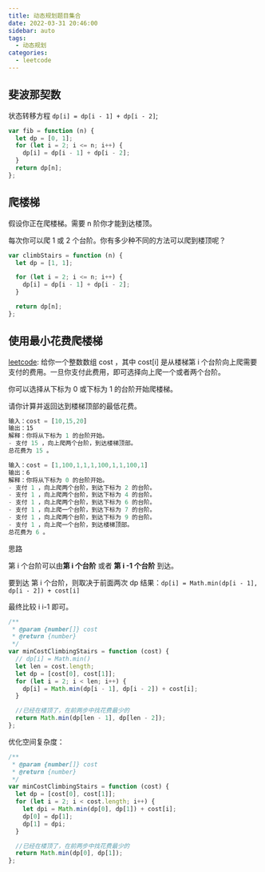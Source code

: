 ```yaml
---
title: 动态规划题目集合
date: 2022-03-31 20:46:00
sidebar: auto
tags:
  - 动态规划
categories:
  - leetcode
---
```


## 斐波那契数

状态转移方程 `dp[i] = dp[i - 1] + dp[i - 2]`;

```js
var fib = function (n) {
  let dp = [0, 1];
  for (let i = 2; i <= n; i++) {
    dp[i] = dp[i - 1] + dp[i - 2];
  }
  return dp[n];
};
```

## 爬楼梯

假设你正在爬楼梯。需要 n 阶你才能到达楼顶。

每次你可以爬 1 或 2 个台阶。你有多少种不同的方法可以爬到楼顶呢？

```js
var climbStairs = function (n) {
  let dp = [1, 1];

  for (let i = 2; i <= n; i++) {
    dp[i] = dp[i - 1] + dp[i - 2];
  }

  return dp[n];
};
```

## 使用最小花费爬楼梯

[leetcode](https://leetcode.cn/problems/min-cost-climbing-stairs): 给你一个整数数组 cost ，其中 cost[i] 是从楼梯第 i 个台阶向上爬需要支付的费用。一旦你支付此费用，即可选择向上爬一个或者两个台阶。

你可以选择从下标为 0 或下标为 1 的台阶开始爬楼梯。

请你计算并返回达到楼梯顶部的最低花费。

```js
输入：cost = [10,15,20]
输出：15
解释：你将从下标为 1 的台阶开始。
- 支付 15 ，向上爬两个台阶，到达楼梯顶部。
总花费为 15 。

输入：cost = [1,100,1,1,1,100,1,1,100,1]
输出：6
解释：你将从下标为 0 的台阶开始。
- 支付 1 ，向上爬两个台阶，到达下标为 2 的台阶。
- 支付 1 ，向上爬两个台阶，到达下标为 4 的台阶。
- 支付 1 ，向上爬两个台阶，到达下标为 6 的台阶。
- 支付 1 ，向上爬一个台阶，到达下标为 7 的台阶。
- 支付 1 ，向上爬两个台阶，到达下标为 9 的台阶。
- 支付 1 ，向上爬一个台阶，到达楼梯顶部。
总花费为 6 。
```

思路

第 i 个台阶可以由**第 i 个台阶** 或者 **第 i -1 个台阶** 到达。

要到达 第 i 个台阶，则取决于前面两次 dp 结果：`dp[i] = Math.min(dp[i - 1], dp[i - 2]) + cost[i]`

最终比较 i i-1 即可。

```js
/**
 * @param {number[]} cost
 * @return {number}
 */
var minCostClimbingStairs = function (cost) {
  // dp[i] = Math.min()
  let len = cost.length;
  let dp = [cost[0], cost[1]];
  for (let i = 2; i < len; i++) {
    dp[i] = Math.min(dp[i - 1], dp[i - 2]) + cost[i];
  }

  //已经在楼顶了，在前两步中找花费最少的
  return Math.min(dp[len - 1], dp[len - 2]);
};
```

优化空间复杂度：

```js
/**
 * @param {number[]} cost
 * @return {number}
 */
var minCostClimbingStairs = function (cost) {
  let dp = [cost[0], cost[1]];
  for (let i = 2; i < cost.length; i++) {
    let dpi = Math.min(dp[0], dp[1]) + cost[i];
    dp[0] = dp[1];
    dp[1] = dpi;
  }

  //已经在楼顶了，在前两步中找花费最少的
  return Math.min(dp[0], dp[1]);
};
```

